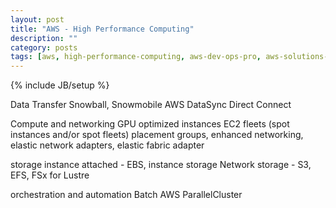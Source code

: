 ```yaml
---
layout: post
title: "AWS - High Performance Computing"
description: ""
category: posts
tags: [aws, high-performance-computing, aws-dev-ops-pro, aws-solutions-arch-pro]
---
```

{% include JB/setup %}

Data Transfer
Snowball, Snowmobile
AWS DataSync
Direct Connect

Compute and networking
GPU optimized instances
EC2 fleets (spot instances and/or spot fleets)
placement groups, enhanced networking, elastic network adapters, elastic fabric adapter

storage
instance attached - EBS, instance storage
Network storage - S3, EFS, FSx for Lustre

orchestration and automation
Batch
AWS ParallelCluster
